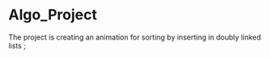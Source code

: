 # Algo_Project
The project is creating an animation for sorting by inserting in doubly linked lists ;
